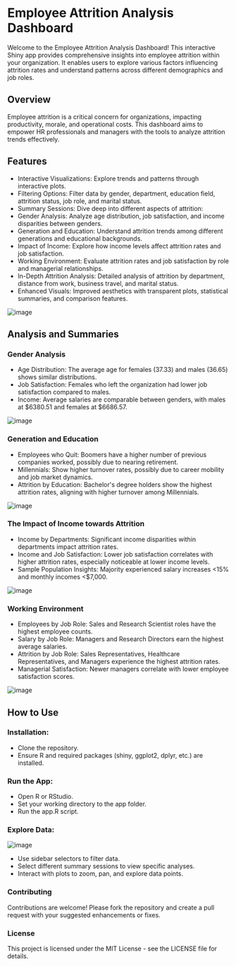 # Employee Attrition Analysis Dashboard
Welcome to the Employee Attrition Analysis Dashboard! This interactive Shiny app provides comprehensive insights into employee attrition within your organization. It enables users to explore various factors influencing attrition rates and understand patterns across different demographics and job roles.

## Overview
Employee attrition is a critical concern for organizations, impacting productivity, morale, and operational costs. This dashboard aims to empower HR professionals and managers with the tools to analyze attrition trends effectively.

## Features
* Interactive Visualizations: Explore trends and patterns through interactive plots.
* Filtering Options: Filter data by gender, department, education field, attrition status, job role, and marital status.
* Summary Sessions: Dive deep into different aspects of attrition:
* Gender Analysis: Analyze age distribution, job satisfaction, and income disparities between genders.
* Generation and Education: Understand attrition trends among different generations and educational backgrounds.
* Impact of Income: Explore how income levels affect attrition rates and job satisfaction.
* Working Environment: Evaluate attrition rates and job satisfaction by role and managerial relationships.
* In-Depth Attrition Analysis: Detailed analysis of attrition by department, distance from work, business travel, and marital status.
* Enhanced Visuals: Improved aesthetics with transparent plots, statistical summaries, and comparison features.

![image](https://github.com/borisyalcin/hr_attrition_analysis/assets/155834534/ad007705-cc61-450c-8e92-7ce17ee059f4)

## Analysis and Summaries
### Gender Analysis
* Age Distribution: The average age for females (37.33) and males (36.65) shows similar distributions.
* Job Satisfaction: Females who left the organization had lower job satisfaction compared to males.
* Income: Average salaries are comparable between genders, with males at $6380.51 and females at $6686.57.

![image](https://github.com/borisyalcin/hr_attrition_analysis/assets/155834534/3f2b5ca1-8248-4c25-9956-1c8c187c7ffe)

### Generation and Education
* Employees who Quit: Boomers have a higher number of previous companies worked, possibly due to nearing retirement.
* Millennials: Show higher turnover rates, possibly due to career mobility and job market dynamics.
* Attrition by Education: Bachelor's degree holders show the highest attrition rates, aligning with higher turnover among Millennials.

![image](https://github.com/borisyalcin/hr_attrition_analysis/assets/155834534/aa37859b-56ef-4fcc-a5b2-89dbf8935853)

### The Impact of Income towards Attrition
* Income by Departments: Significant income disparities within departments impact attrition rates.
* Income and Job Satisfaction: Lower job satisfaction correlates with higher attrition rates, especially noticeable at lower income levels.
* Sample Population Insights: Majority experienced salary increases <15% and monthly incomes <$7,000.

![image](https://github.com/borisyalcin/hr_attrition_analysis/assets/155834534/e89a0422-1739-4b30-8ba0-a410501747cc)

### Working Environment
* Employees by Job Role: Sales and Research Scientist roles have the highest employee counts.
* Salary by Job Role: Managers and Research Directors earn the highest average salaries.
* Attrition by Job Role: Sales Representatives, Healthcare Representatives, and Managers experience the highest attrition rates.
* Managerial Satisfaction: Newer managers correlate with lower employee satisfaction scores.

![image](https://github.com/borisyalcin/hr_attrition_analysis/assets/155834534/bd206ad6-0f22-477a-96b2-a6c95fd8c0ba)

## How to Use
### Installation:

* Clone the repository.
* Ensure R and required packages (shiny, ggplot2, dplyr, etc.) are installed.
### Run the App:

* Open R or RStudio.
* Set your working directory to the app folder.
* Run the app.R script.
### Explore Data:

![image](https://github.com/borisyalcin/hr_attrition_analysis/assets/155834534/02f16b34-5469-4769-b842-ef0e646fb1ae)

* Use sidebar selectors to filter data.
* Select different summary sessions to view specific analyses.
* Interact with plots to zoom, pan, and explore data points.

### Contributing
Contributions are welcome! Please fork the repository and create a pull request with your suggested enhancements or fixes.

### License
This project is licensed under the MIT License - see the LICENSE file for details.

